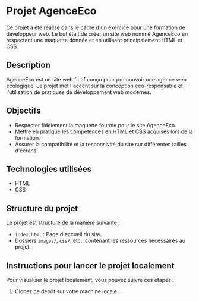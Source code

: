 # Projet AgenceEco

Ce projet a été réalisé dans le cadre d'un exercice pour une formation de développeur web. Le but était de créer un site web nommé AgenceEco en respectant une maquette donnée et en utilisant principalement HTML et CSS.

## Description

AgenceEco est un site web fictif conçu pour promouvoir une agence web écologique. Le projet met l'accent sur la conception éco-responsable et l'utilisation de pratiques de développement web modernes.

## Objectifs

- Respecter fidèlement la maquette fournie pour le site AgenceEco.
- Mettre en pratique les compétences en HTML et CSS acquises lors de la formation.
- Assurer la compatibilité et la responsivité du site sur différentes tailles d'écrans.

## Technologies utilisées

- HTML
- CSS

## Structure du projet

Le projet est structuré de la manière suivante :

- `index.html` : Page d'accueil du site.
- Dossiers `images/`, `css/`, etc., contenant les ressources nécessaires au projet.

## Instructions pour lancer le projet localement

Pour visualiser le projet localement, vous pouvez suivre ces étapes :

1. Clonez ce dépôt sur votre machine locale :

